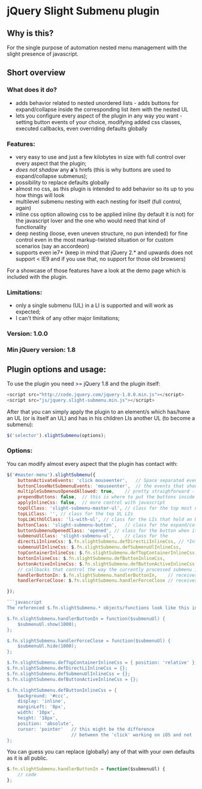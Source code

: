 # jQuery Slight Submenu plugin

## Why is this?

For the single purpose of automation nested menu management with the slight presence of javascript.

## Short overview

### What does it do?
- adds behavior related to nested unordered lists - adds buttons for expand/collapse inside the corresponding list item with the nested UL
- lets you configure every aspect of the plugin in any way you want - setting button events of your choice, modifying added css classes, executed callbacks, even overriding defaults globally

### Features:
- very easy to use and just a few kilobytes in size with full control over every aspect that the plugin;
- *does not shadow* any **a**'s hrefs (this is why buttons are used to expand/collapse submenus);
- possibility to replace defaults globally
- almost no css, as this plugin is intended to add behavior so its up to you how things will look
- multilevel submenu nesting with each nesting for itself (full control, again)
- inline css option allowing css to be applied inline (by default it is not) for the javascript lover and the one who would need that kind of functionality
- deep nesting (loose, even uneven structure, no pun intended) for fine control even in the most markup-twisted situation or for custom scenarios (say an accordeon)
- supports even ie7+ (keep in mind that jQuery 2.* and upwards does not support < IE9 and if you use that, no support for those old browsers)

For a showcase of those features have a look at the demo page which is included with the plugin.

### Limitations:
- only a single submenu (UL) in a LI is supported and will work as expected;
- I can't think of any other major limitations;

### Version: 1.0.0

### Min jQuery version: 1.8

## Plugin options and usage:

To use the plugin you need >= jQuery 1.8 and the plugin itself:

```javascript
<script src="http://code.jquery.com/jquery-1.8.0.min.js"></script>
<script src="js/jquery.slight-submenu.min.js"></script>
 ```
After that you can simply apply the plugin to an element/s which has/have an UL (or is itself an UL) and has in his children LIs another UL (to become a submenu):

```javascript
$('selector').slightSubmenu(options);
 ```

### Options:

You can modify almost every aspect that the plugin has contact with:

```javascript
$('#master-menu').slightSubmenu({
    buttonActivateEvents: 'click mouseenter',   // Space separated events string (just as you would use in a plain jQuery .on('events-string', ...) ) that activate the expand/collapse buttons
    buttonCloseNotSubmenuEvents: 'mouseenter',  // the events that should collapse a submenu are the same as the ones that open it - this option lets you specify those that should not be able to close it
    multipleSubmenusOpenedAllowed: true,    // pretty straighforward - if set to false, only a single submenu at a time can stay expanded 
    prependButtons: false,  // this is where to put the buttons inside the parent LI - in the beginning (true) or just before the submenu UL (false)
    applyInlineCss: false,  // more control with javascript
    topUlClass: 'slight-submenu-master-ul', // class for the top most ul, holding the LIs with submenu ULs
    topLiClass: '', // class for the top UL LIs
    topLiWithUlClass: 'li-with-ul', // class for the LIs that hold an UL
    buttonClass: 'slight-submenu-button',   // class for the expand/collapse buttons
    buttonSubmenuOpenedClass: 'opened', // class for the button when its corresponding submenu is visible
    submenuUlClass: 'slight-submenu-ul',    // class for the 
    directLiInlineCss: $.fn.slightSubmenu.defDirectLiInlineCss, // *InlineCss options hold js objects with css definitions (those options correspond to the elements we can attach classes to)
    submenuUlInlineCss: $.fn.slightSubmenu.defSubmenuUlInlineCss,
    topContainerInlineCss: $.fn.slightSubmenu.defTopContainerInlineCss,
    buttonInlineCss: $.fn.slightSubmenu.defButtonInlineCss,
    buttonActiveInlineCss: $.fn.slightSubmenu.defButtonActiveInlineCss,
    // callbacks that control the way the currently processed submenu is managed
    handlerButtonIn: $.fn.slightSubmenu.handlerButtonIn,    // receives a jQuery object (the $submenuUl) as an argument; makes the menu visible
    handlerForceClose: $.fn.slightSubmenu.handlerForceClose // receives a jQuery object (the $submenuUl) as an argument; hides the menu

});

```javascript
The referenced $.fn.slightSubmenu.* objects/functions look like this in the current version (1.0.0) of the plugin: 

$.fn.slightSubmenu.handlerButtonIn = function($submenuUl) {
    $submenuUl.show(1000);
};

$.fn.slightSubmenu.handlerForceClose = function($submenuUl) {
    $submenuUl.hide(1000);
};

$.fn.slightSubmenu.defTopContainerInlineCss = { position: 'relative' };
$.fn.slightSubmenu.defDirectLiInlineCss = {};   
$.fn.slightSubmenu.defSubmenuUlInlineCss = {};
$.fn.slightSubmenu.defButtonActiveInlineCss = {};

$.fn.slightSubmenu.defButtonInlineCss = {
    background: '#ccc',
    display: 'inline',
    marginLeft: '8px',
    width: '10px',
    height: '18px',
    position: 'absolute',
    cursor: 'pointer'   // this might be the difference 
                        // between the 'click' working on iOS and not
};
 ```

You can guess you can replace (globally) any of that with your own defaults as it is all public.

```javascript
$.fn.slightSubmenu.handlerButtonIn = function($submenuUl) {
    // code
};
 ```